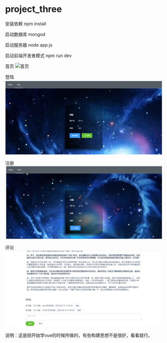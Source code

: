 # project_three

安装依赖
npm install

启动数据库
mongod

启动服务器
node app.js

启动前端开发者模式
npm run dev

首页
![首页](https://github.com/processofeffort/project_three/blob/master/index.png)

登陆
![登陆](https://github.com/processofeffort/project_three/blob/master/login.png)


注册
![注册](https://github.com/processofeffort/project_three/blob/master/regist.png)


评论
![评论](https://github.com/processofeffort/project_three/blob/master/评论.png)


说明：这是刚开始学vue的时候所做的，有些构建思想不是很好，看看就行。
